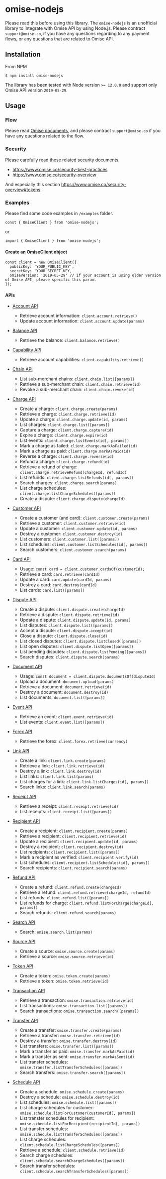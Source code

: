 # omise-nodejs

Please read this before using this library.
The `omise-nodejs` is an unofficial library to integrate with Omise API by using Node.js. Please contract `support@omise.co`, if you have any questions regarding to any payment flows, or any questions that are related to Omise API.

## Installation

From NPM

```
$ npm install omise-nodejs
```

The library has been tested with Node version `>= 12.0.0` and support only Omise API version `2019-05-29`.

## Usage

### Flow

Please read [Omise documents](https://www.omise.co/docs), and please contract `support@omise.co` if you have any questions related to the flow.

### Security

Please carefully read these related security documents.

- https://www.omise.co/security-best-practices
- https://www.omise.co/security-overview

And especially this section https://www.omise.co/security-overview#tokens.

### Examples

Please find some code examples in `/examples` folder.

```
const { OmiseClient } from 'omise-nodejs';
```

or

```
import { OmiseClient } from 'omise-nodejs';
```

#### Create an OmiseClient object

```
const client = new OmiseClient({
  publicKey: 'YOUR_PUBLIC_KEY',
  secretKey: 'YOUR_SECRET_KEY,
  omiseVersion: '2019-05-29' // if your account is using older version of Omise API, please specific this param.
});
```

#### APIs

- [Account API](https://www.omise.co/account-api)
  - Retrieve account information: `client.account.retrieve()`
  - Update account information: `client.account.update(params)`
- [Balance API](https://www.omise.co/balance-api)
  - Retrieve the balance: `client.balance.retrieve()`
- [Capability API](https://www.omise.co/capability-api)
  - Retrieve account capabilities: `client.capability.retrieve()`
- [Chain API](https://www.omise.co/chains-api)
  - List sub-merchant chains: `client.chain.list([params])`
  - Retrieve a sub-merchant chain: `client.chain.retrieve(id)`
  - Revoke a sub-merchant chain: `client.chain.revoke(id)`
- [Charge API](https://www.omise.co/charges-api)
  - Create a charge: `client.charge.create(params)`
  - Retrieve a charge: `client.charge.retrieve(id)`
  - Update a charge: `client.charge.update(id, params)`
  - List charges: `client.charge.list([params])`
  - Capture a charge: `client.charge.capture(id)`
  - Expire a charge: `client.charge.expire(id)`
  - List events: `client.charge.listEvents(id[, params])`
  - Mark a charge as failed: `client.charge.markAsFailed(id)`
  - Mark a charge as paid: `client.charge.markAsPaid(id)`
  - Reverse a charge: `client.charge.reverse(id)`
  - Refund a charge: `client.charge.refund(id)`
  - Retrieve a refund of charge: `client.charge.retrieveRefund(chargeId, refundId)`
  - List refunds: `client.charge.listRefunds(id[, params])`
  - Search charges: `client.charge.search(params)`
  - List charge schedules: `client.charge.listChargeSchedules([params])`
  - Create a dispute: `client.charge.dispute(chargeId)`
- [Customer API](https://www.omise.co/customers-api)
  - Create a customer (and card): `client.customer.create(params)`
  - Retrieve a customer: `client.customer.retrieve(id)`
  - Update a customer: `client.customer.update(id, params)`
  - Destroy a customer: `client.customer.destroy(id)`
  - List customers: `client.customer.list([params])`
  - List schedules: `client.customer.listSchedules(id[, params])`
  - Search customers: `client.customer.search(params)`
- [Card API](https://www.omise.co/cards-api)
  - Usage: `const card = client.customer.cardsOf(customerId);`
  - Retrieve a card: `card.retrieve(cardId)`
  - Update a card: `card.update(cardId, params)`
  - Destroy a card: `card.destroy(cardId)`
  - List cards: `card.list([params])`
- [Dispute API](https://www.omise.co/disputes-api)
  - Create a dispute: `client.dispute.create(chargeId)`
  - Retrieve a dispute: `client.dispute.retrieve(id)`
  - Update a dispute: `client.dispute.update(id, params)`
  - List disputes: `client.dispute.list([params])`
  - Accept a dispute: `client.dispute.accept(id)`
  - Close a dispute: `client.dispute.close(id)`
  - List closed disputes: `client.dispute.listClosed([params])`
  - List open disputes: `client.dispute.listOpen([params])`
  - List pending disputes: `client.dispute.listPending([params])`
  - Search disputes: `client.dispute.search(params)`
- [Document API](https://www.omise.co/documents-api)
  - Usage: `const document = client.dispute.documentsOf(disputeId)`
  - Upload a document: `document.upload(params)`
  - Retrieve a document: `document.retrieve(id)`
  - Destroy a document: `document.destroy(id)`
  - List documents: `document.list([params])`
- [Event API](https://www.omise.co/events-api)
  - Retrieve an event: `client.event.retrieve(id)`
  - List events: `client.event.list([params])`
- [Forex API](https://www.omise.co/forex-api)
  - Retrieve the forex: `client.forex.retrieve(currency)`
- [Link API](https://www.omise.co/links-api)
  - Create a link: `client.link.create(params)`
  - Retrieve a link: `client.link.retrieve(id)`
  - Destroy a link: `client.link.destroy(id)`
  - List links: `client.link.list(params)`
  - List charges for a link: `client.link.listCharges(id[, params])`
  - Search links: `client.link.search(params)`
- [Receipt API](https://www.omise.co/receipts-api)
  - Retrieve a receipt: `client.receipt.retrieve(id)`
  - List receipts: `client.receipt.list([params])`
- [Recipient API](https://www.omise.co/recipients-api)
  - Create a recipient: `client.recipient.create(params)`
  - Retrieve a recipient: `client.recipient.retrieve(id)`
  - Update a recipient: `client.recipient.update(id, params)`
  - Destroy a recipient: `client.recipient.destroy(id)`
  - List recipients: `client.recipient.list([params])`
  - Mark a recipient as verified: `client.recipient.verify(id)`
  - List schedules: `client.recipient.listSchedules(id[, params])`
  - Search recipients: `client.recipient.search(params)`
- [Refund API](https://www.omise.co/refunds-api)
  - Create a refund: `client.refund.create(chargeId)`
  - Retrieve a refund: `client.refund.retrieve(chargeId, refundId)`
  - List refunds: `client.refund.list([params])`
  - List refunds for charge: `client.refund.listForCharge(chargeId[, params])`
  - Search refunds: `client.refund.search(params)`
- [Search API](https://www.omise.co/search-api)
  - Search: `omise.search.list(params)`
- [Source API](https://www.omise.co/sources-api)
  - Create a source: `omise.source.create(params)`
  - Retrieve a source: `omise.source.retrieve(id)`
- [Token API](https://www.omise.co/tokens-api)
  - Create a token: `omise.token.create(params)`
  - Retrieve a token: `omise.token.retrieve(id)`
- [Transaction API](https://www.omise.co/transactions-api)
  - Retrieve a transaction: `omise.transaction.retrieve(id)`
  - List transactions: `omise.transaction.list([params])`
  - Search transactions: `omise.transaction.search([params])`
- [Transfer API](https://www.omise.co/transfers-api)
  - Create a transfer: `omise.transfer.create(params)`
  - Retrieve a transfer: `omise.transfer.retrieve(id)`
  - Destroy a transfer: `omise.transfer.destroy(id)`
  - List transfers: `omise.transfer.list([params])`
  - Mark a transfer as paid: `omise.transfer.markAsPaid(id)`
  - Mark a transfer as sent: `omise.transfer.markAsSent(id)`
  - List transfer schedules: `omise.transfer.listTransferSchedules([params])`
  - Search transfers: `omise.transfer.search([params])`
- [Schedule API](https://www.omise.co/schedules-api)

  - Create a schedule: `omise.schedule.create(params)`
  - Destroy a schedule: `omise.schedule.destroy(id)`
  - List schedules: `omise.schedule.list([params])`
  - List charge schedules for customer: `omise.schedule.listForCustomer(customerId[, params])`
  - List transfer schedules for recipient: `omise.schedule.listForRecipient(recipientId[, params])`
  - List transfer schedules: `omise.schedule.listTransferSchedules([params])`
  - List charge schedules: `client.schedule.listChargeSchedules([params])`
  - Retrieve a schedule: `client.schedule.retrieve(id)`
  - Search charge schedules: `client.schedule.searchChargeSchedules([params])`
  - Search transfer schedules: `client.schedule.searchTransferSchedules([params])`
